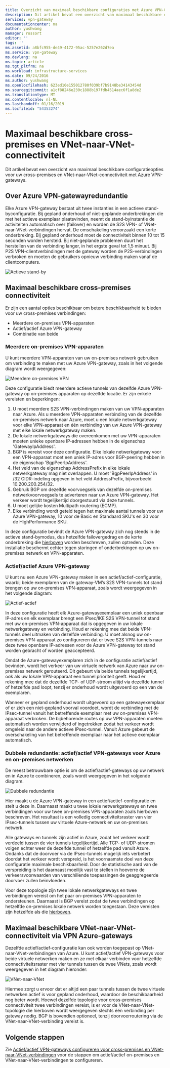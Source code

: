 ```yaml
---
title: Overzicht van maximaal beschikbare configuraties met Azure VPN-Gateways | Microsoft Docs
description: Dit artikel bevat een overzicht van maximaal beschikbare configuratieopties met Azure VPN-gateways.
services: vpn-gateway
documentationcenter: na
author: yushwang
manager: rossort
editor: ''
tags: ''
ms.assetid: a8bfc955-de49-4172-95ac-5257e262d7ea
ms.service: vpn-gateway
ms.devlang: na
ms.topic: article
ms.tgt_pltfrm: na
ms.workload: infrastructure-services
ms.date: 09/24/2016
ms.author: yushwang
ms.openlocfilehash: 623ed10e155012780f039bf7b9148be34143454d
ms.sourcegitcommit: a1cf88246e230c1888b197fdb4514aec6f1a8de2
ms.translationtype: MT
ms.contentlocale: nl-NL
ms.lasthandoff: 01/16/2019
ms.locfileid: "54353274"
---
```

# <a name="highly-available-cross-premises-and-vnet-to-vnet-connectivity"></a>Maximaal beschikbare cross-premises en VNet-naar-VNet-connectiviteit
Dit artikel bevat een overzicht van maximaal beschikbare configuratieopties voor uw cross-premises en VNet-naar-VNet-connectiviteit met Azure VPN-gateways.

## <a name = "activestandby"></a>Over Azure VPN-gatewayredundantie
Elke Azure VPN-gateway bestaat uit twee instanties in een actieve stand-byconfiguratie. Bij gepland onderhoud of niet-geplande onderbrekingen die met het actieve exemplaar plaatsvinden, neemt de stand-byinstantie de activiteiten automatisch over (failover) en worden de S2S VPN- of VNet-naar-VNet-verbindingen hervat. De omschakeling veroorzaakt een korte onderbreking. Bij gepland onderhoud moet de connectiviteit binnen 10 tot 15 seconden worden hersteld. Bij niet-geplande problemen duurt het herstellen van de verbinding langer, in het ergste geval tot 1,5 minuut. Bij P2S VPN-clientverbindingen met de gateway worden de P2S-verbindingen verbroken en moeten de gebruikers opnieuw verbinding maken vanaf de clientcomputers.

![Actieve stand-by](./media/vpn-gateway-highlyavailable/active-standby.png)

## <a name="highly-available-cross-premises-connectivity"></a>Maximaal beschikbare cross-premises connectiviteit
Er zijn een aantal opties beschikbaar om betere beschikbaarheid te bieden voor uw cross-premises verbindingen:

* Meerdere on-premises VPN-apparaten
* Actief/actief Azure VPN-gateway
* Combinatie van beide

### <a name = "activeactiveonprem"></a>Meerdere on-premises VPN-apparaten
U kunt meerdere VPN-apparaten van uw on-premises netwerk gebruiken om verbinding te maken met uw Azure VPN-gateway, zoals in het volgende diagram wordt weergegeven:

![Meerdere on-premises VPN](./media/vpn-gateway-highlyavailable/multiple-onprem-vpns.png)

Deze configuratie biedt meerdere actieve tunnels van dezelfde Azure VPN-gateway op on-premises apparaten op dezelfde locatie. Er zijn enkele vereisten en beperkingen:

1. U moet meerdere S2S VPN-verbindingen maken van uw VPN-apparaten naar Azure. Als u meerdere VPN-apparaten verbinding van de dezelfde on-premises netwerk naar Azure, moet u een lokale netwerkgateway voor elke VPN-apparaat en één verbinding van uw Azure VPN-gateway met elke lokale netwerkgateway maken.
2. De lokale netwerkgateways die overeenkomen met uw VPN-apparaten moeten unieke openbare IP-adressen hebben in de eigenschap 'GatewayIpAddress'.
3. BGP is vereist voor deze configuratie. Elke lokale netwerkgateway voor een VPN-apparaat moet een uniek IP-adres voor BGP-peering hebben in de eigenschap 'BgpPeerIpAddress'.
4. Het veld van de eigenschap AddressPrefix in elke lokale netwerkgateway mag niet overlappen. U moet 'BgpPeerIpAddress' in /32 CIDR-indeling opgeven in het veld AddressPrefix, bijvoorbeeld 10.200.200.254/32.
5. Gebruik BGP om dezelfde voorvoegsels van dezelfde on-premises netwerkvoorvoegsels te adverteren naar uw Azure VPN-gateway. Het verkeer wordt tegelijkertijd doorgestuurd via deze tunnels.
6. U moet gelijke kosten Multipath routering (ECMP).
7. Elke verbinding wordt geteld tegen het maximale aantal tunnels voor uw Azure VPN-gateway, 10 voor de Basic en Standaard SKU's en 30 voor de HighPerformance SKU. 

In deze configuratie bevindt de Azure VPN-gateway zich nog steeds in de actieve stand-bymodus, dus hetzelfde failovergedrag en de korte onderbreking die [hierboven](#activestandby) worden beschreven, zullen optreden. Deze installatie beschermt echter tegen storingen of onderbrekingen op uw on-premises netwerk en VPN-apparaten.

### <a name="active-active-azure-vpn-gateway"></a>Actief/actief Azure VPN-gateway
U kunt nu een Azure VPN-gateway maken in een actief/actief-configuratie, waarbij beide exemplaren van de gateway-VM’s S2S VPN-tunnels tot stand brengen op uw on-premises VPN-apparaat, zoals wordt weergegeven in het volgende diagram:

![Actief-actief](./media/vpn-gateway-highlyavailable/active-active.png)

In deze configuratie heeft elk Azure-gatewayexemplaar een uniek openbaar IP-adres en elk exemplaar brengt een IPsec/IKE S2S VPN-tunnel tot stand met uw on-premises VPN-apparaat dat is opgegeven in uw lokale netwerkgateway en verbinding. Houd er rekening mee dat beide VPN-tunnels deel uitmaken van dezelfde verbinding. U moet alsnog uw on-premises VPN-apparaat zo configureren dat er twee S2S VPN-tunnels naar deze twee openbare IP-adressen voor de Azure VPN-gateway tot stand worden gebracht of worden geaccepteerd.

Omdat de Azure-gatewayexemplaren zich in de configuratie actief/actief bevinden, wordt het verkeer van uw virtuele netwerk van Azure naar uw on-premises netwerk gerouteerd. Dit gebeurt via beide tunnels tegelijkertijd, ook als uw lokale VPN-apparaat een tunnel prioriteit geeft. Houd er rekening mee dat de dezelfde TCP- of UDP-stroom altijd via dezelfde tunnel of hetzelfde pad loopt, tenzij er onderhoud wordt uitgevoerd op een van de exemplaren.

Wanneer er gepland onderhoud wordt uitgevoerd op een gatewayexemplaar of er zich een niet-gepland voorval voordoet, wordt de verbinding met de IPsec-tunnel vanuit het betreffende exemplaar met uw on-premises VPN-apparaat verbroken. De bijbehorende routes op uw VPN-apparaten moeten automatisch worden verwijderd of ingetrokken zodat het verkeer wordt omgeleid naar de andere actieve IPsec-tunnel. Vanuit Azure gebeurt de overschakeling van het betreffende exemplaar naar het actieve exemplaar automatisch.

### <a name="dual-redundancy-active-active-vpn-gateways-for-both-azure-and-on-premises-networks"></a>Dubbele redundantie: actief/actief VPN-gateways voor Azure en on-premises netwerken
De meest betrouwbare optie is om de actief/actief-gateways op uw netwerk en in Azure te combineren, zoals wordt weergegeven in het volgende diagram.

![Dubbele redundantie](./media/vpn-gateway-highlyavailable/dual-redundancy.png)

Hier maakt u de Azure VPN-gateway in een actief/actief-configuratie en stelt u deze in. Daarnaast maakt u twee lokale netwerkgateways en twee verbindingen voor uw twee on-premises VPN-apparaten zoals hierboven beschreven. Het resultaat is een volledig connectiviteitsraster van vier IPsec-tunnels tussen uw virtuele Azure-netwerk en uw on-premises netwerk.

Alle gateways en tunnels zijn actief in Azure, zodat het verkeer wordt verdeeld tussen de vier tunnels tegelijkertijd. Alle TCP- of UDP-stromen volgen echter weer de dezelfde tunnel of hetzelfde pad vanuit Azure. Ondanks dat de doorvoer via de IPsec-tunnels mogelijk iets verbetert doordat het verkeer wordt verspreid, is het voornaamste doel van deze configuratie maximale beschikbaarheid. Door de statistische aard van de verspreiding is het daarnaast moeilijk vast te stellen in hoeverre de verkeersvoorwaarden van verschillende toepassingen de geaggregeerde doorvoer zullen beïnvloeden.

Voor deze topologie zijn twee lokale netwerkgateways en twee verbindingen vereist om het paar on-premises VPN-apparaten te ondersteunen. Daarnaast is BGP vereist zodat de twee verbindingen op hetzelfde on-premises lokale netwerk worden toegestaan. Deze vereisten zijn hetzelfde als die [hierboven](#activeactiveonprem). 

## <a name="highly-available-vnet-to-vnet-connectivity-through-azure-vpn-gateways"></a>Maximaal beschikbare VNet-naar-VNet-connectiviteit via VPN Azure-gateways
Dezelfde actief/actief-configuratie kan ook worden toegepast op VNet-naar-VNet-verbindingen van Azure. U kunt actief/actief VPN-gateways voor beide virtuele netwerken maken en ze met elkaar verbinden voor hetzelfde connectiviteitsraster met vier tunnels tussen de twee VNets, zoals wordt weergegeven in het diagram hieronder:

![VNet-naar-VNet](./media/vpn-gateway-highlyavailable/vnet-to-vnet.png)

Hiermee zorgt u ervoor dat er altijd een paar tunnels tussen de twee virtuele netwerken actief is voor gepland onderhoud, waardoor de beschikbaarheid nog beter wordt. Hoewel dezelfde topologie voor cross-premises connectiviteit twee verbindingen vereist, is er voor de VNet-naar-VNet-topologie die hierboven wordt weergegeven slechts één verbinding per gateway nodig. BGP is bovendien optioneel, tenzij doorvoerroutering via de VNet-naar-VNet-verbinding vereist is.

## <a name="next-steps"></a>Volgende stappen
Zie [Actief/actief VPN-gateways configureren voor cross-premises en VNet-naar-VNet-verbindingen](vpn-gateway-activeactive-rm-powershell.md) voor de stappen om actief/actief on-premises en VNet-naar-VNet-verbindingen te configureren.

